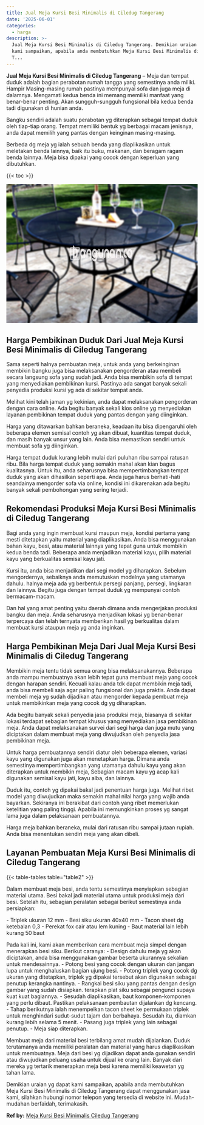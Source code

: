 ```yaml
---
title: Jual Meja Kursi Besi Minimalis di Ciledug Tangerang
date: '2025-06-01'
categories:
  - harga
description: >-
  Jual Meja Kursi Besi Minimalis di Ciledug Tangerang. Demikian uraian yg dapat
  kami sampaikan, apabila anda membutuhkan Meja Kursi Besi Minimalis di Ciledug
  T...
---
```


**Jual Meja Kursi Besi Minimalis di Ciledug Tangerang** – Meja dan tempat duduk adalah bagian perabotan rumah tangga yang semestinya anda miliki. Hampir Masing-masing rumah pastinya mempunyai sofa dan juga meja di dalamnya. Mengamati kedua benda ini memang memiliki manfaat yang benar-benar penting. Akan sungguh-sungguh fungsional bila kedua benda tadi digunakan di hunian anda.

Bangku sendiri adalah suatu perabotan yg diterapkan sebagai tempat duduk oleh tiap-tiap orang. Tempat memiliki bentuk yg berbagai macam jenisnya, anda dapat memilih yang pantas dengan keinginan masing-masing.

Berbeda dg meja yg ialah sebuah benda yang diaplikasikan untuk meletakan benda lainnya, baik itu buku, makanan, dan beragam ragam benda lainnya. Meja bisa dipakai yang cocok dengan keperluan yang dibutuhkan.

{{< toc >}}

![Jual Meja Kursi Besi Minimalis di Ciledug Tangerang](/images/jual-meja-besi-murah27.png)

## Harga Pembikinan Duduk Dari Jual Meja Kursi Besi Minimalis di Ciledug Tangerang

Sama seperti halnya pembuatan meja, untuk anda yang berkeinginan membikin bangku juga bisa melaksanakan pengorderan atau membeli secara langsung sofa yang sudah jadi. Anda bisa membikin sofa di tempat yang menyediakan pembikinan kursi. Pastinya ada sangat banyak sekali penyedia produksi kursi yg ada di sekitar tempat anda.

Melihat kini telah jaman yg kekinian, anda dapat melaksanakan pengorderan dengan cara online. Ada begitu banyak sekali kios online yg menyediakan layanan pembikinan tempat duduk yang pantas dengan yang diinginkan.

Harga yang ditawarkan bahkan beraneka, keadaan itu bisa dipengaruhi oleh beberapa elemen semisal contoh yg akan dibuat, kuantitas tempat duduk, dan masih banyak unsur yang lain. Anda bisa memastikan sendiri untuk membuat sofa yg diinginkan.

Harga tempat duduk kurang lebih mulai dari puluhan ribu sampai ratusan ribu. Bila harga tempat duduk yang semakin mahal akan kian bagus kualitasnya. Untuk itu, anda seharusnya bisa mempertimbangkan tempat duduk yang akan dihasilkan seperti apa. Anda juga harus berhati-hati seandainya mengorder sofa via online, kondisi ini dikarenakan ada begitu banyak sekali pembohongan yang sering terjadi.

## Rekomendasi Produksi Meja Kursi Besi Minimalis di Ciledug Tangerang

Bagi anda yang ingin membuat kursi maupun meja, kondisi pertama yang mesti ditetapkan yaitu material yang diaplikasikan. Anda bisa menggunakan bahan kayu, besi, atau material lainnya yang tepat guna untuk membikin kedua benda tadi. Beberapa anda menjadikan material kayu, pilih material kayu yang berkualitas semisal kayu jati.

Kursi itu, anda bisa menjadikan dari segi model yg diharapkan. Sebelum mengordernya, sebaiknya anda memutuskan modelnya yang utamanya dahulu. halnya meja ada yg berbentuk persegi panjang, persegi, lingkaran dan lainnya. Begitu juga dengan tempat duduk yg mempunyai contoh bermacam-macam.

Dan hal yang amat penting yaitu daerah dimana anda mengerjakan produksi bangku dan meja. Anda seharusnya menjadikan lokasi yg benar-benar terpercaya dan telah ternyata memberikan hasil yg berkualitas dalam membuat kursi ataupun meja yg anda inginkan.

## Harga Pembikinan Meja Dari Jual Meja Kursi Besi Minimalis di Ciledug Tangerang

Membikin meja tentu tidak semua orang bisa melaksanakannya. Beberapa anda mampu membuatnya akan lebih tepat guna membuat meja yang cocok dengan harapan sendiri. Kecuali kalau anda tdk dapat membikin meja tadi, anda bisa membeli saja agar paling fungsional dan juga praktis. Anda dapat membeli meja yg sudah dijadikan atau mengorder kepada pembuat meja untuk membikinkan meja yang cocok dg yg diharapkan.

Ada begitu banyak sekali penyedia jasa produksi meja, biasanya di sekitar lokasi terdapat sebagian tempat khusus yang menyediakan jasa pembikinan meja. Anda dapat melaksanakan survei dari segi harga dan juga mutu yang diciptakan dalam membuat meja yang diwujudkan oleh penyedia jasa pembikinan meja.

Untuk harga pembuatannya sendiri diatur oleh beberapa elemen, variasi kayu yang digunakan juga akan menetapkan harga. Dimana anda semestinya mempertimbangkan yang utamanya dahulu kayu yang akan diterapkan untuk membikin meja, Sebagian macam kayu yg acap kali digunakan semisal kayu jati, kayu alba, dan lainnya.

Duduk itu, contoh yg dipakai bakal jadi penentuan harga juga. Melihat ribet model yang diwujudkan maka semakin mahal nilai harga yang wajib anda bayarkan. Sekiranya ini berakibat dari contoh yang ribet memerlukan ketelitian yang paling tinggi. Apabila ini memungkinkan proses yg sangat lama juga dalam pelaksanaan pembuatannya.

Harga meja bahkan beraneka, mulai dari ratusan ribu sampai jutaan rupiah. Anda bisa menentukan sendiri meja yang akan dibeli.

## Layanan Pembuatan Meja Kursi Besi Minimalis di Ciledug Tangerang

{{< table-tables table="table2" >}}

Dalam membuat meja besi, anda tentu semestinya menyiapkan sebagian material utama. Besi bakal jadi material utama untuk produksi meja dari besi. Setelah itu, sebagian peralatan sebagai berikut semestinya anda persiapkan:

\- Triplek ukuran 12 mm - Besi siku ukuran 40x40 mm - Tacon sheet dg ketebalan 0,3 - Perekat fox cair atau lem kuning - Baut material lain lebih kurang 50 baut

Pada kali ini, kami akan memberikan cara membuat meja simpel dengan menerapkan besi siku. Berikut caranya: - Design dahulu meja yg akan diciptakan, anda bisa menggunakan gambar beserta ukurannya sekalian untuk mendesainnya. - Potong besi yang cocok dengan ukuran dan jangan lupa untuk menghaluskan bagian ujung besi. - Potong triplek yang cocok dg ukuran yang ditetapkan, triplek yg dipakai tersebut akan digunakan sebagai penutup kerangka nantinya. - Rangkai besi siku yang pantas dengan design gambar yang sudah disiapkan. terapkan plat siku sebagai pengunci supaya kuat kuat bagiannya. - Sesudah diaplikasikan, baut komponen-komponen yang perlu dibaut. Pastikan pelaksanaan pembautan dijalankan dg kencang. - Tahap berikutnya ialah menempelkan tacon sheet ke permukaan triplek untuk menghindari sudut-sudut tajam dan berbahaya. Sesudah itu, diamkan kurang lebih selama 5 menit. - Pasang juga triplek yang lain sebagai penutup. - Meja siap diterapkan.

Membuat meja dari material besi terbilang amat mudah dijalankan. Duduk terutamanya anda memiliki peralatan dan material yang harus diaplikasikan untuk membuatnya. Meja dari besi yg dijadikan dapat anda gunakan sendiri atau diwujudkan peluang usaha untuk dijual ke orang lain. Banyak dari mereka yg tertarik menerapkan meja besi karena memiliki keawetan yg tahan lama.

Demikian uraian yg dapat kami sampaikan, apabila anda membutuhkan Meja Kursi Besi Minimalis di Ciledug Tangerang dapat menggunakan jasa kami, silahkan hubungi nomor telepon yang tersedia di website ini. Mudah-mudahan berfaidah, terimakasih.

**Ref by:** [Meja Kursi Besi Minimalis Ciledug Tangerang](https://id.wikipedia.org/wiki/Meja)
